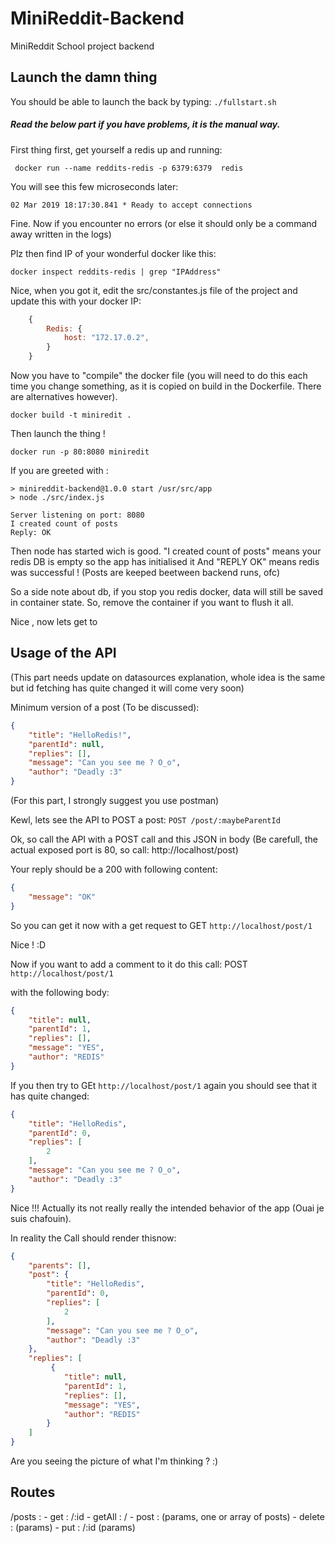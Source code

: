# MiniReddit-Backend
MiniReddit School project backend

## Launch the damn thing


You should be able to launch the back by typing: ``./fullstart.sh``


##### Read the below part if you have problems, it is the manual way.

First thing first, get yourself a redis up and running:
```shell
 docker run --name reddits-redis -p 6379:6379  redis
```

You will see this few microseconds later:
```
02 Mar 2019 18:17:30.841 * Ready to accept connections
```

Fine. Now if you encounter no errors (or else it should only be a command away written in the logs)

Plz then find IP of your wonderful docker like this:
```shell
docker inspect reddits-redis | grep "IPAddress"
```

Nice, when you got it, edit the src/constantes.js file of the project and update this with your docker IP:
```javascript
    { 
        Redis: {
            host: "172.17.0.2",
        }
    }
```

Now you have to "compile" the docker file (you will need to do this each time you change something,
as it is copied on build in the Dockerfile. There are alternatives however).

```shell
docker build -t miniredit .
``` 

Then launch the thing !
```shell
docker run -p 80:8080 miniredit 
```

If you are greeted with :
```shell 
> minireddit-backend@1.0.0 start /usr/src/app
> node ./src/index.js

Server listening on port: 8080
I created count of posts
Reply: OK
```

Then node has started wich is good. "I created count of posts" means your redis DB is empty so the app has initialised it
And "REPLY OK" means redis was successful ! (Posts are keeped beetween backend runs, ofc)

So a side note about db, if you stop you redis docker, data will still be saved in container state. So, remove the container if you want to flush it all.

Nice , now lets get to 
## Usage of the API 

(This part needs update on datasources explanation, whole idea is the same but id fetching has quite changed it will come very soon)

Minimum version of a post (To be discussed):
```json
{
	"title": "HelloRedis!",
	"parentId": null,
	"replies": [],
	"message": "Can you see me ? O_o",
	"author": "Deadly :3"
}
```

(For this part, I strongly suggest you use postman)

Kewl, lets see the API to POST a post:
```POST /post/:maybeParentId```

Ok, so call the API with a POST call and this JSON in body (Be carefull, the actual exposed port is 80, so call: http://localhost/post)

Your reply should be a 200 with following content:
```json 
{
    "message": "OK"
}
```

So you can get it now with a get request to GET ``http://localhost/post/1``

Nice ! :D

Now if you want to add a comment to it do this call:
POST ``http://localhost/post/1``

with the following body:
```json 
{
	"title": null,
	"parentId": 1,
	"replies": [],
	"message": "YES",
	"author": "REDIS"
}
```

If you then try to GEt ``http://localhost/post/1`` again you should see that it has quite changed:

```json
{
    "title": "HelloRedis",
    "parentId": 0,
    "replies": [
        2
    ],
    "message": "Can you see me ? O_o",
    "author": "Deadly :3"
}
```

Nice !!!
Actually its not really really the intended behavior of the app (Ouai je suis chafouin).

In reality the Call should render thisnow:
```json
{
    "parents": [],
    "post": {
        "title": "HelloRedis",
        "parentId": 0,
        "replies": [
            2
        ],
        "message": "Can you see me ? O_o",
        "author": "Deadly :3"
    },
    "replies": [
         {
            "title": null,
            "parentId": 1,
            "replies": [],
            "message": "YES",
            "author": "REDIS"
        }     
    ]
}
```

Are you seeing the picture of what I'm thinking ? :)
## Routes

/posts : 
    - get : /:id
    - getAll : /
    - post : (params, one or array of posts)
    - delete : (params)
    - put : /:id (params)